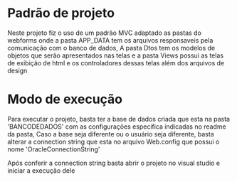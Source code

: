 # Padrão de projeto
<p>Neste projeto fiz o uso de um padrão MVC adaptado as pastas do webforms onde a pasta APP_DATA tem os arquivos responsaveis pela comunicação com o banco de dados,
A pasta Dtos tem os modelos de objetos que serão apresentados nas telas e a pasta Views possui as telas de exibição de html e os controladores dessas telas além dos arquivos de design</p>

# Modo de execução
<p>Para executar o projeto, basta ter a base de dados criada que esta na pasta 'BANCODEDADOS' com as configurações especifica indicadas no readme da pasta, Caso a base seja diferente ou o usuário seja diferente, basta alterar a connection string que esta no arquivo Web.config que possui o nome 'OracleConnectionString'</p>
<p>Após conferir a connection string basta abrir o projeto no visual studio e iniciar a execução dele</p>